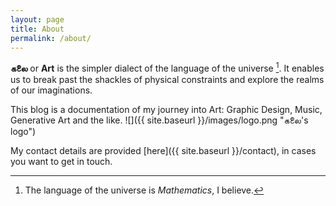 ```yaml
---
layout: page
title: About
permalink: /about/
---
```


**கலை** or **Art** is the simpler dialect of the language of the universe [^1]. It enables us to break past the shackles of physical constraints and explore the realms of our imaginations.

This blog is a documentation of my journey into Art:    Graphic Design, Music, Generative Art and the like.
![]({{ site.baseurl }}/images/logo.png "கலை's logo")

My contact details are provided [here]({{ site.baseurl }}/contact), in cases you want to get in touch.

[^1]: The language of the universe is *Mathematics*, I believe.

